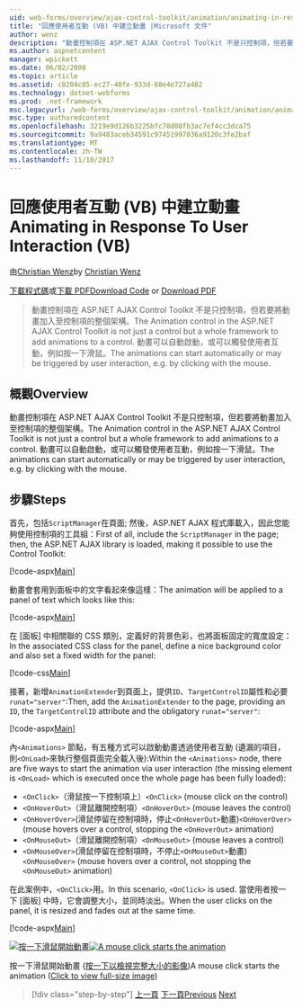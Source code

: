 ```yaml
---
uid: web-forms/overview/ajax-control-toolkit/animation/animating-in-response-to-user-interaction-vb
title: "回應使用者互動 (VB) 中建立動畫 |Microsoft 文件"
author: wenz
description: "動畫控制項在 ASP.NET AJAX Control Toolkit 不是只控制項，但若要將動畫加入至控制項的整個架構。 動畫可以星級..."
ms.author: aspnetcontent
manager: wpickett
ms.date: 06/02/2008
ms.topic: article
ms.assetid: c8204c05-ec27-40fe-933d-88e4e727a482
ms.technology: dotnet-webforms
ms.prod: .net-framework
msc.legacyurl: /web-forms/overview/ajax-control-toolkit/animation/animating-in-response-to-user-interaction-vb
msc.type: authoredcontent
ms.openlocfilehash: 3219e9d126b3225bfc78d08fb3ac7ef4cc3dca75
ms.sourcegitcommit: 9a9483aceb34591c97451997036a9120c3fe2baf
ms.translationtype: MT
ms.contentlocale: zh-TW
ms.lasthandoff: 11/10/2017
---
```

<a name="animating-in-response-to-user-interaction-vb"></a><span data-ttu-id="78d90-104">回應使用者互動 (VB) 中建立動畫</span><span class="sxs-lookup"><span data-stu-id="78d90-104">Animating in Response To User Interaction (VB)</span></span>
====================
<span data-ttu-id="78d90-105">由[Christian Wenz](https://github.com/wenz)</span><span class="sxs-lookup"><span data-stu-id="78d90-105">by [Christian Wenz](https://github.com/wenz)</span></span>

<span data-ttu-id="78d90-106">[下載程式碼](http://download.microsoft.com/download/f/9/a/f9a26acd-8df4-4484-8a18-199e4598f411/Animation6.vb.zip)或[下載 PDF](http://download.microsoft.com/download/6/7/1/6718d452-ff89-4d3f-a90e-c74ec2d636a3/animation6VB.pdf)</span><span class="sxs-lookup"><span data-stu-id="78d90-106">[Download Code](http://download.microsoft.com/download/f/9/a/f9a26acd-8df4-4484-8a18-199e4598f411/Animation6.vb.zip) or [Download PDF](http://download.microsoft.com/download/6/7/1/6718d452-ff89-4d3f-a90e-c74ec2d636a3/animation6VB.pdf)</span></span>

> <span data-ttu-id="78d90-107">動畫控制項在 ASP.NET AJAX Control Toolkit 不是只控制項，但若要將動畫加入至控制項的整個架構。</span><span class="sxs-lookup"><span data-stu-id="78d90-107">The Animation control in the ASP.NET AJAX Control Toolkit is not just a control but a whole framework to add animations to a control.</span></span> <span data-ttu-id="78d90-108">動畫可以自動啟動，或可以觸發使用者互動，例如按一下滑鼠。</span><span class="sxs-lookup"><span data-stu-id="78d90-108">The animations can start automatically or may be triggered by user interaction, e.g. by clicking with the mouse.</span></span>


## <a name="overview"></a><span data-ttu-id="78d90-109">概觀</span><span class="sxs-lookup"><span data-stu-id="78d90-109">Overview</span></span>

<span data-ttu-id="78d90-110">動畫控制項在 ASP.NET AJAX Control Toolkit 不是只控制項，但若要將動畫加入至控制項的整個架構。</span><span class="sxs-lookup"><span data-stu-id="78d90-110">The Animation control in the ASP.NET AJAX Control Toolkit is not just a control but a whole framework to add animations to a control.</span></span> <span data-ttu-id="78d90-111">動畫可以自動啟動，或可以觸發使用者互動，例如按一下滑鼠。</span><span class="sxs-lookup"><span data-stu-id="78d90-111">The animations can start automatically or may be triggered by user interaction, e.g. by clicking with the mouse.</span></span>

## <a name="steps"></a><span data-ttu-id="78d90-112">步驟</span><span class="sxs-lookup"><span data-stu-id="78d90-112">Steps</span></span>

<span data-ttu-id="78d90-113">首先，包括`ScriptManager`在頁面; 然後，ASP.NET AJAX 程式庫載入，因此您能夠使用控制項的工具組：</span><span class="sxs-lookup"><span data-stu-id="78d90-113">First of all, include the `ScriptManager` in the page; then, the ASP.NET AJAX library is loaded, making it possible to use the Control Toolkit:</span></span>

[!code-aspx[Main](animating-in-response-to-user-interaction-vb/samples/sample1.aspx)]

<span data-ttu-id="78d90-114">動畫會套用到面板中的文字看起來像這樣：</span><span class="sxs-lookup"><span data-stu-id="78d90-114">The animation will be applied to a panel of text which looks like this:</span></span>

[!code-aspx[Main](animating-in-response-to-user-interaction-vb/samples/sample2.aspx)]

<span data-ttu-id="78d90-115">在 [面板] 中相關聯的 CSS 類別，定義好的背景色彩，也將面板固定的寬度設定：</span><span class="sxs-lookup"><span data-stu-id="78d90-115">In the associated CSS class for the panel, define a nice background color and also set a fixed width for the panel:</span></span>

[!code-css[Main](animating-in-response-to-user-interaction-vb/samples/sample3.css)]

<span data-ttu-id="78d90-116">接著，新增`AnimationExtender`到頁面上，提供`ID`、`TargetControlID`屬性和必要`runat="server"`:</span><span class="sxs-lookup"><span data-stu-id="78d90-116">Then, add the `AnimationExtender` to the page, providing an `ID`, the `TargetControlID` attribute and the obligatory `runat="server"`:</span></span>

[!code-aspx[Main](animating-in-response-to-user-interaction-vb/samples/sample4.aspx)]

<span data-ttu-id="78d90-117">內`<Animations>` 節點，有五種方式可以啟動動畫透過使用者互動 (遺漏的項目，則`<OnLoad>`來執行整個頁面完全載入後):</span><span class="sxs-lookup"><span data-stu-id="78d90-117">Within the `<Animations>` node, there are five ways to start the animation via user interaction (the missing element is `<OnLoad>` which is executed once the whole page has been fully loaded):</span></span>

- <span data-ttu-id="78d90-118">`<OnClick>`（滑鼠按一下控制項上）</span><span class="sxs-lookup"><span data-stu-id="78d90-118">`<OnClick>` (mouse click on the control)</span></span>
- <span data-ttu-id="78d90-119">`<OnHoverOut>`（滑鼠離開控制項）</span><span class="sxs-lookup"><span data-stu-id="78d90-119">`<OnHoverOut>` (mouse leaves the control)</span></span>
- <span data-ttu-id="78d90-120">`<OnHoverOver>`(滑鼠停留在控制項時，停止`<OnHoverOut>`動畫)</span><span class="sxs-lookup"><span data-stu-id="78d90-120">`<OnHoverOver>` (mouse hovers over a control, stopping the `<OnHoverOut>` animation)</span></span>
- <span data-ttu-id="78d90-121">`<OnMouseOut>`（滑鼠離開控制項）</span><span class="sxs-lookup"><span data-stu-id="78d90-121">`<OnMouseOut>` (mouse leaves a control)</span></span>
- <span data-ttu-id="78d90-122">`<OnMouseOver>`(滑鼠停留在控制項時，不停止`<OnMouseOut>`動畫)</span><span class="sxs-lookup"><span data-stu-id="78d90-122">`<OnMouseOver>` (mouse hovers over a control, not stopping the `<OnMouseOut>` animation)</span></span>

<span data-ttu-id="78d90-123">在此案例中，`<OnClick>`用。</span><span class="sxs-lookup"><span data-stu-id="78d90-123">In this scenario, `<OnClick>` is used.</span></span> <span data-ttu-id="78d90-124">當使用者按一下 [面板] 中時，它會調整大小，並同時淡出。</span><span class="sxs-lookup"><span data-stu-id="78d90-124">When the user clicks on the panel, it is resized and fades out at the same time.</span></span>

[!code-aspx[Main](animating-in-response-to-user-interaction-vb/samples/sample5.aspx)]


<span data-ttu-id="78d90-125">[![按一下滑鼠開始動畫](animating-in-response-to-user-interaction-vb/_static/image2.png)](animating-in-response-to-user-interaction-vb/_static/image1.png)</span><span class="sxs-lookup"><span data-stu-id="78d90-125">[![A mouse click starts the animation](animating-in-response-to-user-interaction-vb/_static/image2.png)](animating-in-response-to-user-interaction-vb/_static/image1.png)</span></span>

<span data-ttu-id="78d90-126">按一下滑鼠開始動畫 ([按一下以檢視完整大小的影像](animating-in-response-to-user-interaction-vb/_static/image3.png))</span><span class="sxs-lookup"><span data-stu-id="78d90-126">A mouse click starts the animation ([Click to view full-size image](animating-in-response-to-user-interaction-vb/_static/image3.png))</span></span>

>[!div class="step-by-step"]
<span data-ttu-id="78d90-127">[上一頁](picking-one-animation-out-of-a-list-vb.md)
[下一頁](disabling-actions-during-animation-vb.md)</span><span class="sxs-lookup"><span data-stu-id="78d90-127">[Previous](picking-one-animation-out-of-a-list-vb.md)
[Next](disabling-actions-during-animation-vb.md)</span></span>
